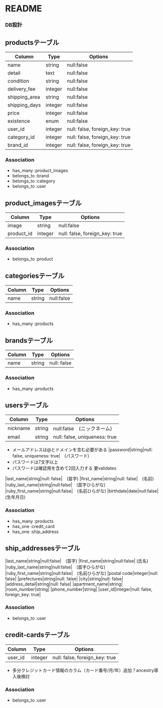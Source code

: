 # README


### DB設計


## productsテーブル
|Column|Type|Options|
|------|----|-------|
|name|string|null:false|　（商品名）
|detail|text|null:false|　（商品説明）
|condition|string|null:false|　（商品の状態）
|delivery_fee|integer|null:false|　（配送料）
|shipping_area|string|null:false|　（発送元）
|shipping_days|integer|null:false| 　（発送までの日数）
|price|integer|null:false|　（価格）
|existence|enum|null:false| (商品が購入済みかどうか）
|user_id|integer|null: false, foreign_key: true|
|category_id|integer|null: false, foreign_key: true|
|brand_id|integer|null: false, foreign_key: true|
### Association
- has_many :product_images
- belongs_to :brand
- belongs_to :category
- belongs_to :user


## product_imagesテーブル
|Column|Type|Options|
|------|----|-------|
|image|string|null:false|
|product_id|integer|null: false, foreign_key: true|
### Association
- belongs_to :product


## categoriesテーブル
|Column|Type|Options|
|------|----|-------|
|name|string|null:false|
### Association
- has_many :products


## brandsテーブル
|Column|Type|Options|
|------|----|-------|
|name|string|null: false|
### Association
- has_many :products


## usersテーブル
|Column|Type|Options|
|------|----|-------|
|nickname|string|null:false　(ニックネーム)
|email|string|null: false, uniqueness: true|　(メール)
  - メールアドレスは@とドメインを含む必要がある
|password|string|null: false, uniqueness: true|　(パスワード)
  - パスワードは7文字以上
  - パスワードは確認用を含めて2回入力する
   要validates

|last_name|string|null: false|　(苗字)
|first_name|string|null: false|　(名前)
|ruby_last_name|string|null:false|　(苗字ひらがな)
|ruby_first_name|string|null:false|　(名前ひらがな)
|birthdate|date|null:false|　(生年月日)
### Association
- has_many :products
- has_one :credit_card
- has_one :ship_address


## ship_addressesテーブル
|last_name|string|null:false|　(苗字)
|first_name|string|null:false| (氏名)
|ruby_last_name|string|null:false|　(苗字ひらがな)
|ruby_first_name|string|null:false|　(名前ひらがな)
|postal code|integer|null: false| 
|prefectures|string|null: false|
|city|string|null: false|
|address_detail|string|null: false|
|apartment_name|string|
|room_number|string|
|phone_number|string|
|user_id|integer|null: false, foreign_key: true|
### Association
- belongs_to :user



## credit-cardsテーブル
|Column|Type|Options|
|------|----|-------|
|user_id|integer|null: false, foreign_key: true|
- 多分クレジットカード情報のカラム（カード番号/月/年）追加？ancestry導入後検討
### Association
- belongs_to :user

